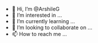 - 👋 Hi, I’m @ArshileG
- 👀 I’m interested in ...
- 🌱 I’m currently learning ...
- 💞️ I’m looking to collaborate on ...
- 📫 How to reach me ...

<!---
ArshileG/ArshileG is a ✨ special ✨ repository because its `README.md` (this file) appears on your GitHub profile.
You can click the Preview link to take a look at your changes.
--->
